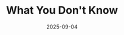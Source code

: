 ---
title: "What You Don't Know"
date: 2025-09-04
description: "A Half Shot video"
video_url: "https://vimeo.com/23909252?share=copy#t=0"
video_type: "vimeo"
order: 13
---